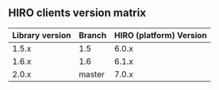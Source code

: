 ## HIRO clients version matrix

| Library version | Branch | HIRO (platform) Version | 
| --------------- | ------ | ----------------------- |
| 1.5.x | 1.5 | 6.0.x |
| 1.6.x | 1.6 | 6.1.x |
| 2.0.x | master | 7.0.x |
